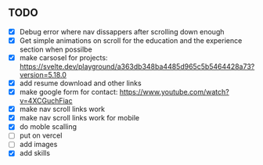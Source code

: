 ## TODO
- [x] Debug error where nav dissappers after scrolling down enough
- [x] Get simple animations on scroll for the education and the experience section when possilbe
- [x] make carsosel for projects: https://svelte.dev/playground/a363db348ba4485d965c5b5464428a73?version=5.18.0
- [x] add resume download and other links
- [x] make google form for contact: https://www.youtube.com/watch?v=4XCGuchFiac
- [x] make nav scroll links work
- [x] make nav scroll links work for mobile
- [x] do moble scalling
- [ ] put on vercel
- [ ] add images
- [x] add skills